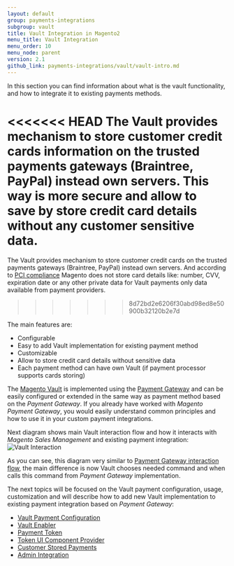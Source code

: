 ```yaml
---
layout: default
group: payments-integrations
subgroup: vault
title: Vault Integration in Magento2
menu_title: Vault Integration
menu_order: 10
menu_node: parent
version: 2.1
github_link: payments-integrations/vault/vault-intro.md
---
```


In this section you can find information about what is the vault functionality, and how to integrate it to existing payments methods.

<<<<<<< HEAD
The Vault provides mechanism to store customer credit cards information on the trusted payments gateways (Braintree, PayPal) instead own servers.
This way is more secure and allow to save by store credit card details without any customer sensitive data.
=======
The Vault provides mechanism to store customer credit cards on the trusted payments gateways (Braintree, PayPal) instead own servers.
And according to [PCI compliance](https://www.pcisecuritystandards.org/) Magento does not store card details like: number,
CVV, expiration date or any other private data for Vault payments only data available from payment providers.
>>>>>>> 8d72bd2e6206f30abd98ed8e50900b32120b2e7d

The main features are:

* Configurable
* Easy to add Vault implementation for existing payment method
* Customizable
* Allow to store credit card details without sensitive data
* Each payment method can have own Vault (if payment processor supports cards storing)

The [Magento Vault]({{site.mage2100url}}app/code/Magento/Vault) is implemented using the [Payment Gateway]({{site.gdeurl}}payments-integrations/bk-payments-integrations.html) and
can be easily configured or extended in the same way as payment method based on the _Payment Gateway_.
If you already have worked with _Magento Payment Gateway_, you would easily understand common principles and how to use
it in your custom payment integrations.

Next diagram shows main Vault interaction flow and how it interacts with _Magento Sales Management_ and existing payment integration:
![Vault Interaction]({{site.baseurl}}common/images/payments-integrations/vault_interaction_flow.png)

As you can see, this diagram very similar to [Payment Gateway interaction flow]({{site.gdeurl21}}payment-integrations/payment-gateway/payment-gateway-intro.html), the main difference
is now Vault chooses needed command and when calls this command from _Payment Gateway_ implementation.

The next topics will be focused on the Vault payment configuration, usage, customization and will describe how to add new Vault 
implementation to existing payment integration based on _Payment Gateway_:

 - [Vault Payment Configuration]({{site.gdeurl21}}payments-integrations/vault/configuration.html)
 - [Vault Enabler]({{site.gdeurl21}}payments-integrations/vault/enabler.html)
 - [Payment Token]({{site.gdeurl21}}payments-integrations/vault/payment-token.html)
 - [Token UI Component Provider]({{site.gdeurl21}}payments-integrations/vault/token-ui-component-provider.html)
 - [Customer Stored Payments]({{site.gdeurl21}}payments-integrations/vault/customer-stored-payments.html)
 - [Admin Integration]({{site.gdeurl21}}payments-integrations/vault/admin-integration.html)